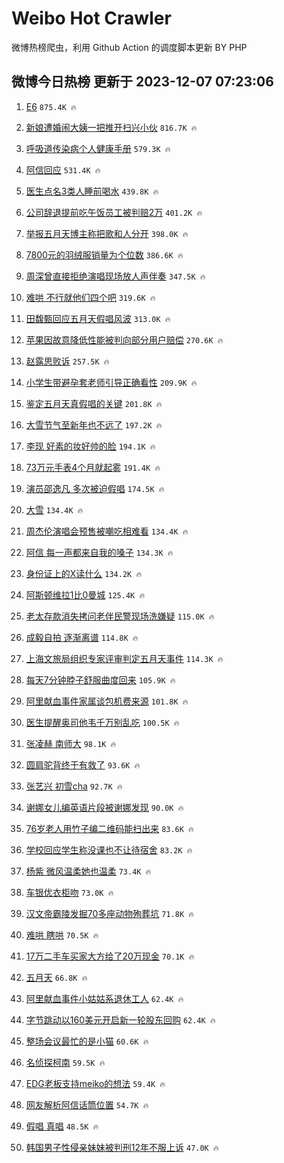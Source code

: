 # Weibo Hot Crawler 



微博热榜爬虫，利用 Github Action 的调度脚本更新 BY PHP 


## 微博今日热榜 更新于 2023-12-07 07:23:06 
1. [E6](https://s.weibo.com/weibo?q=E6&t=31&band_rank=1&Refer=top) `875.4K 🔥` 

1. [新娘遭婚闹大姨一把推开扫兴小伙](https://s.weibo.com/weibo?q=%23%E6%96%B0%E5%A8%98%E9%81%AD%E5%A9%9A%E9%97%B9%E5%A4%A7%E5%A7%A8%E4%B8%80%E6%8A%8A%E6%8E%A8%E5%BC%80%E6%89%AB%E5%85%B4%E5%B0%8F%E4%BC%99%23&t=31&band_rank=2&Refer=top) `816.7K 🔥` 

1. [呼吸道传染病个人健康手册](https://s.weibo.com/weibo?q=%23%E5%91%BC%E5%90%B8%E9%81%93%E4%BC%A0%E6%9F%93%E7%97%85%E4%B8%AA%E4%BA%BA%E5%81%A5%E5%BA%B7%E6%89%8B%E5%86%8C%23&t=31&band_rank=3&Refer=top) `579.3K 🔥` 

1. [阿信回应](https://s.weibo.com/weibo?q=%E9%98%BF%E4%BF%A1%E5%9B%9E%E5%BA%94&t=31&band_rank=4&Refer=top) `531.4K 🔥` 

1. [医生点名3类人睡前喝水](https://s.weibo.com/weibo?q=%23%E5%8C%BB%E7%94%9F%E7%82%B9%E5%90%8D3%E7%B1%BB%E4%BA%BA%E7%9D%A1%E5%89%8D%E5%96%9D%E6%B0%B4%23&t=31&band_rank=5&Refer=top) `439.8K 🔥` 

1. [公司辞退提前吃午饭员工被判赔2万](https://s.weibo.com/weibo?q=%23%E5%85%AC%E5%8F%B8%E8%BE%9E%E9%80%80%E6%8F%90%E5%89%8D%E5%90%83%E5%8D%88%E9%A5%AD%E5%91%98%E5%B7%A5%E8%A2%AB%E5%88%A4%E8%B5%942%E4%B8%87%23&t=31&band_rank=6&Refer=top) `401.2K 🔥` 

1. [举报五月天博主称把歌和人分开](https://s.weibo.com/weibo?q=%23%E4%B8%BE%E6%8A%A5%E4%BA%94%E6%9C%88%E5%A4%A9%E5%8D%9A%E4%B8%BB%E7%A7%B0%E6%8A%8A%E6%AD%8C%E5%92%8C%E4%BA%BA%E5%88%86%E5%BC%80%23&t=31&band_rank=7&Refer=top) `398.0K 🔥` 

1. [7800元的羽绒服销量为个位数](https://s.weibo.com/weibo?q=%237800%E5%85%83%E7%9A%84%E7%BE%BD%E7%BB%92%E6%9C%8D%E9%94%80%E9%87%8F%E4%B8%BA%E4%B8%AA%E4%BD%8D%E6%95%B0%23&t=31&band_rank=8&Refer=top) `386.6K 🔥` 

1. [周深曾直接拒绝演唱现场放人声伴奏](https://s.weibo.com/weibo?q=%23%E5%91%A8%E6%B7%B1%E6%9B%BE%E7%9B%B4%E6%8E%A5%E6%8B%92%E7%BB%9D%E6%BC%94%E5%94%B1%E7%8E%B0%E5%9C%BA%E6%94%BE%E4%BA%BA%E5%A3%B0%E4%BC%B4%E5%A5%8F%23&t=31&band_rank=9&Refer=top) `347.5K 🔥` 

1. [难哄 不行就他们四个吧](https://s.weibo.com/weibo?q=%E9%9A%BE%E5%93%84%20%E4%B8%8D%E8%A1%8C%E5%B0%B1%E4%BB%96%E4%BB%AC%E5%9B%9B%E4%B8%AA%E5%90%A7&t=31&band_rank=10&Refer=top) `319.6K 🔥` 

1. [田馥甄回应五月天假唱风波](https://s.weibo.com/weibo?q=%23%E7%94%B0%E9%A6%A5%E7%94%84%E5%9B%9E%E5%BA%94%E4%BA%94%E6%9C%88%E5%A4%A9%E5%81%87%E5%94%B1%E9%A3%8E%E6%B3%A2%23&t=31&band_rank=11&Refer=top) `313.0K 🔥` 

1. [苹果因故意降低性能被判向部分用户赔偿](https://s.weibo.com/weibo?q=%23%E8%8B%B9%E6%9E%9C%E5%9B%A0%E6%95%85%E6%84%8F%E9%99%8D%E4%BD%8E%E6%80%A7%E8%83%BD%E8%A2%AB%E5%88%A4%E5%90%91%E9%83%A8%E5%88%86%E7%94%A8%E6%88%B7%E8%B5%94%E5%81%BF%23&t=31&band_rank=12&Refer=top) `270.6K 🔥` 

1. [赵露思败诉](https://s.weibo.com/weibo?q=%23%E8%B5%B5%E9%9C%B2%E6%80%9D%E8%B4%A5%E8%AF%89%23&t=31&band_rank=13&Refer=top) `257.5K 🔥` 

1. [小学生带避孕套老师引导正确看性](https://s.weibo.com/weibo?q=%23%E5%B0%8F%E5%AD%A6%E7%94%9F%E5%B8%A6%E9%81%BF%E5%AD%95%E5%A5%97%E8%80%81%E5%B8%88%E5%BC%95%E5%AF%BC%E6%AD%A3%E7%A1%AE%E7%9C%8B%E6%80%A7%23&t=31&band_rank=14&Refer=top) `209.9K 🔥` 

1. [鉴定五月天真假唱的关键](https://s.weibo.com/weibo?q=%23%E9%89%B4%E5%AE%9A%E4%BA%94%E6%9C%88%E5%A4%A9%E7%9C%9F%E5%81%87%E5%94%B1%E7%9A%84%E5%85%B3%E9%94%AE%23&t=31&band_rank=15&Refer=top) `201.8K 🔥` 

1. [大雪节气至新年也不远了](https://s.weibo.com/weibo?q=%23%E5%A4%A7%E9%9B%AA%E8%8A%82%E6%B0%94%E8%87%B3%E6%96%B0%E5%B9%B4%E4%B9%9F%E4%B8%8D%E8%BF%9C%E4%BA%86%23&t=31&band_rank=16&Refer=top) `197.2K 🔥` 

1. [李现 好素的妆好帅的脸](https://s.weibo.com/weibo?q=%E6%9D%8E%E7%8E%B0%20%E5%A5%BD%E7%B4%A0%E7%9A%84%E5%A6%86%E5%A5%BD%E5%B8%85%E7%9A%84%E8%84%B8&t=31&band_rank=17&Refer=top) `194.1K 🔥` 

1. [73万元手表4个月就起雾](https://s.weibo.com/weibo?q=%2373%E4%B8%87%E5%85%83%E6%89%8B%E8%A1%A84%E4%B8%AA%E6%9C%88%E5%B0%B1%E8%B5%B7%E9%9B%BE%23&t=31&band_rank=18&Refer=top) `191.4K 🔥` 

1. [演员邵逸凡 多次被迫假唱](https://s.weibo.com/weibo?q=%E6%BC%94%E5%91%98%E9%82%B5%E9%80%B8%E5%87%A1%20%E5%A4%9A%E6%AC%A1%E8%A2%AB%E8%BF%AB%E5%81%87%E5%94%B1&t=31&band_rank=19&Refer=top) `174.5K 🔥` 

1. [大雪](https://s.weibo.com/weibo?q=%23%E5%A4%A7%E9%9B%AA%23&t=31&band_rank=20&Refer=top) `134.4K 🔥` 

1. [周杰伦演唱会预售被嘲吃相难看](https://s.weibo.com/weibo?q=%23%E5%91%A8%E6%9D%B0%E4%BC%A6%E6%BC%94%E5%94%B1%E4%BC%9A%E9%A2%84%E5%94%AE%E8%A2%AB%E5%98%B2%E5%90%83%E7%9B%B8%E9%9A%BE%E7%9C%8B%23&t=31&band_rank=21&Refer=top) `134.4K 🔥` 

1. [阿信 每一声都来自我的嗓子](https://s.weibo.com/weibo?q=%E9%98%BF%E4%BF%A1%20%E6%AF%8F%E4%B8%80%E5%A3%B0%E9%83%BD%E6%9D%A5%E8%87%AA%E6%88%91%E7%9A%84%E5%97%93%E5%AD%90&t=31&band_rank=22&Refer=top) `134.3K 🔥` 

1. [身份证上的X读什么](https://s.weibo.com/weibo?q=%23%E8%BA%AB%E4%BB%BD%E8%AF%81%E4%B8%8A%E7%9A%84X%E8%AF%BB%E4%BB%80%E4%B9%88%23&t=31&band_rank=23&Refer=top) `134.2K 🔥` 

1. [阿斯顿维拉1比0曼城](https://s.weibo.com/weibo?q=%23%E9%98%BF%E6%96%AF%E9%A1%BF%E7%BB%B4%E6%8B%891%E6%AF%940%E6%9B%BC%E5%9F%8E%23&t=31&band_rank=24&Refer=top) `125.4K 🔥` 

1. [老太存款消失拷问老伴民警现场洗嫌疑](https://s.weibo.com/weibo?q=%23%E8%80%81%E5%A4%AA%E5%AD%98%E6%AC%BE%E6%B6%88%E5%A4%B1%E6%8B%B7%E9%97%AE%E8%80%81%E4%BC%B4%E6%B0%91%E8%AD%A6%E7%8E%B0%E5%9C%BA%E6%B4%97%E5%AB%8C%E7%96%91%23&t=31&band_rank=25&Refer=top) `115.0K 🔥` 

1. [成毅自拍 逐渐离谱](https://s.weibo.com/weibo?q=%E6%88%90%E6%AF%85%E8%87%AA%E6%8B%8D%20%E9%80%90%E6%B8%90%E7%A6%BB%E8%B0%B1&t=31&band_rank=26&Refer=top) `114.8K 🔥` 

1. [上海文旅局组织专家评审判定五月天事件](https://s.weibo.com/weibo?q=%23%E4%B8%8A%E6%B5%B7%E6%96%87%E6%97%85%E5%B1%80%E7%BB%84%E7%BB%87%E4%B8%93%E5%AE%B6%E8%AF%84%E5%AE%A1%E5%88%A4%E5%AE%9A%E4%BA%94%E6%9C%88%E5%A4%A9%E4%BA%8B%E4%BB%B6%23&t=31&band_rank=27&Refer=top) `114.3K 🔥` 

1. [每天7分钟脖子舒服曲度回来](https://s.weibo.com/weibo?q=%23%E6%AF%8F%E5%A4%A97%E5%88%86%E9%92%9F%E8%84%96%E5%AD%90%E8%88%92%E6%9C%8D%E6%9B%B2%E5%BA%A6%E5%9B%9E%E6%9D%A5%23&t=31&band_rank=28&Refer=top) `105.9K 🔥` 

1. [阿里献血事件家属谈包机费来源](https://s.weibo.com/weibo?q=%23%E9%98%BF%E9%87%8C%E7%8C%AE%E8%A1%80%E4%BA%8B%E4%BB%B6%E5%AE%B6%E5%B1%9E%E8%B0%88%E5%8C%85%E6%9C%BA%E8%B4%B9%E6%9D%A5%E6%BA%90%23&t=31&band_rank=29&Refer=top) `101.8K 🔥` 

1. [医生提醒奥司他韦千万别乱吃](https://s.weibo.com/weibo?q=%23%E5%8C%BB%E7%94%9F%E6%8F%90%E9%86%92%E5%A5%A5%E5%8F%B8%E4%BB%96%E9%9F%A6%E5%8D%83%E4%B8%87%E5%88%AB%E4%B9%B1%E5%90%83%23&t=31&band_rank=30&Refer=top) `100.5K 🔥` 

1. [张凌赫 南师大](https://s.weibo.com/weibo?q=%E5%BC%A0%E5%87%8C%E8%B5%AB%20%E5%8D%97%E5%B8%88%E5%A4%A7&t=31&band_rank=31&Refer=top) `98.1K 🔥` 

1. [圆肩驼背终于有救了](https://s.weibo.com/weibo?q=%E5%9C%86%E8%82%A9%E9%A9%BC%E8%83%8C%E7%BB%88%E4%BA%8E%E6%9C%89%E6%95%91%E4%BA%86&t=31&band_rank=32&Refer=top) `93.6K 🔥` 

1. [张艺兴 初雪cha](https://s.weibo.com/weibo?q=%E5%BC%A0%E8%89%BA%E5%85%B4%20%E5%88%9D%E9%9B%AAcha&t=31&band_rank=33&Refer=top) `92.7K 🔥` 

1. [谢娜女儿编英语片段被谢娜发现](https://s.weibo.com/weibo?q=%23%E8%B0%A2%E5%A8%9C%E5%A5%B3%E5%84%BF%E7%BC%96%E8%8B%B1%E8%AF%AD%E7%89%87%E6%AE%B5%E8%A2%AB%E8%B0%A2%E5%A8%9C%E5%8F%91%E7%8E%B0%23&t=31&band_rank=34&Refer=top) `90.0K 🔥` 

1. [76岁老人用竹子编二维码能扫出来](https://s.weibo.com/weibo?q=%2376%E5%B2%81%E8%80%81%E4%BA%BA%E7%94%A8%E7%AB%B9%E5%AD%90%E7%BC%96%E4%BA%8C%E7%BB%B4%E7%A0%81%E8%83%BD%E6%89%AB%E5%87%BA%E6%9D%A5%23&t=31&band_rank=35&Refer=top) `83.6K 🔥` 

1. [学校回应学生称没课也不让待宿舍](https://s.weibo.com/weibo?q=%23%E5%AD%A6%E6%A0%A1%E5%9B%9E%E5%BA%94%E5%AD%A6%E7%94%9F%E7%A7%B0%E6%B2%A1%E8%AF%BE%E4%B9%9F%E4%B8%8D%E8%AE%A9%E5%BE%85%E5%AE%BF%E8%88%8D%23&t=31&band_rank=36&Refer=top) `83.2K 🔥` 

1. [杨紫 微风温柔她也温柔](https://s.weibo.com/weibo?q=%E6%9D%A8%E7%B4%AB%20%E5%BE%AE%E9%A3%8E%E6%B8%A9%E6%9F%94%E5%A5%B9%E4%B9%9F%E6%B8%A9%E6%9F%94&t=31&band_rank=37&Refer=top) `73.4K 🔥` 

1. [车银优衣柜吻](https://s.weibo.com/weibo?q=%23%E8%BD%A6%E9%93%B6%E4%BC%98%E8%A1%A3%E6%9F%9C%E5%90%BB%23&t=31&band_rank=38&Refer=top) `73.0K 🔥` 

1. [汉文帝霸陵发掘70多座动物殉葬坑](https://s.weibo.com/weibo?q=%23%E6%B1%89%E6%96%87%E5%B8%9D%E9%9C%B8%E9%99%B5%E5%8F%91%E6%8E%9870%E5%A4%9A%E5%BA%A7%E5%8A%A8%E7%89%A9%E6%AE%89%E8%91%AC%E5%9D%91%23&t=31&band_rank=39&Refer=top) `71.8K 🔥` 

1. [难哄 瞎哄](https://s.weibo.com/weibo?q=%E9%9A%BE%E5%93%84%20%E7%9E%8E%E5%93%84&t=31&band_rank=40&Refer=top) `70.5K 🔥` 

1. [17万二手车买家大方给了20万现金](https://s.weibo.com/weibo?q=%2317%E4%B8%87%E4%BA%8C%E6%89%8B%E8%BD%A6%E4%B9%B0%E5%AE%B6%E5%A4%A7%E6%96%B9%E7%BB%99%E4%BA%8620%E4%B8%87%E7%8E%B0%E9%87%91%23&t=31&band_rank=41&Refer=top) `70.1K 🔥` 

1. [五月天](https://s.weibo.com/weibo?q=%E4%BA%94%E6%9C%88%E5%A4%A9&t=31&band_rank=42&Refer=top) `66.8K 🔥` 

1. [阿里献血事件小姑姑系退休工人](https://s.weibo.com/weibo?q=%23%E9%98%BF%E9%87%8C%E7%8C%AE%E8%A1%80%E4%BA%8B%E4%BB%B6%E5%B0%8F%E5%A7%91%E5%A7%91%E7%B3%BB%E9%80%80%E4%BC%91%E5%B7%A5%E4%BA%BA%23&t=31&band_rank=43&Refer=top) `62.4K 🔥` 

1. [字节跳动以160美元开启新一轮股东回购](https://s.weibo.com/weibo?q=%23%E5%AD%97%E8%8A%82%E8%B7%B3%E5%8A%A8%E4%BB%A5160%E7%BE%8E%E5%85%83%E5%BC%80%E5%90%AF%E6%96%B0%E4%B8%80%E8%BD%AE%E8%82%A1%E4%B8%9C%E5%9B%9E%E8%B4%AD%23&t=31&band_rank=44&Refer=top) `62.4K 🔥` 

1. [整场会议最忙的是小猫](https://s.weibo.com/weibo?q=%E6%95%B4%E5%9C%BA%E4%BC%9A%E8%AE%AE%E6%9C%80%E5%BF%99%E7%9A%84%E6%98%AF%E5%B0%8F%E7%8C%AB&t=31&band_rank=45&Refer=top) `60.6K 🔥` 

1. [名侦探柯南](https://s.weibo.com/weibo?q=%E5%90%8D%E4%BE%A6%E6%8E%A2%E6%9F%AF%E5%8D%97&t=31&band_rank=46&Refer=top) `59.5K 🔥` 

1. [EDG老板支持meiko的想法](https://s.weibo.com/weibo?q=%23EDG%E8%80%81%E6%9D%BF%E6%94%AF%E6%8C%81meiko%E7%9A%84%E6%83%B3%E6%B3%95%23&t=31&band_rank=47&Refer=top) `59.4K 🔥` 

1. [网友解析阿信话筒位置](https://s.weibo.com/weibo?q=%E7%BD%91%E5%8F%8B%E8%A7%A3%E6%9E%90%E9%98%BF%E4%BF%A1%E8%AF%9D%E7%AD%92%E4%BD%8D%E7%BD%AE&t=31&band_rank=48&Refer=top) `54.7K 🔥` 

1. [假唱 真唱](https://s.weibo.com/weibo?q=%E5%81%87%E5%94%B1%20%E7%9C%9F%E5%94%B1&t=31&band_rank=49&Refer=top) `48.5K 🔥` 

1. [韩国男子性侵亲妹妹被判刑12年不服上诉](https://s.weibo.com/weibo?q=%23%E9%9F%A9%E5%9B%BD%E7%94%B7%E5%AD%90%E6%80%A7%E4%BE%B5%E4%BA%B2%E5%A6%B9%E5%A6%B9%E8%A2%AB%E5%88%A4%E5%88%9112%E5%B9%B4%E4%B8%8D%E6%9C%8D%E4%B8%8A%E8%AF%89%23&t=31&band_rank=50&Refer=top) `47.0K 🔥` 

